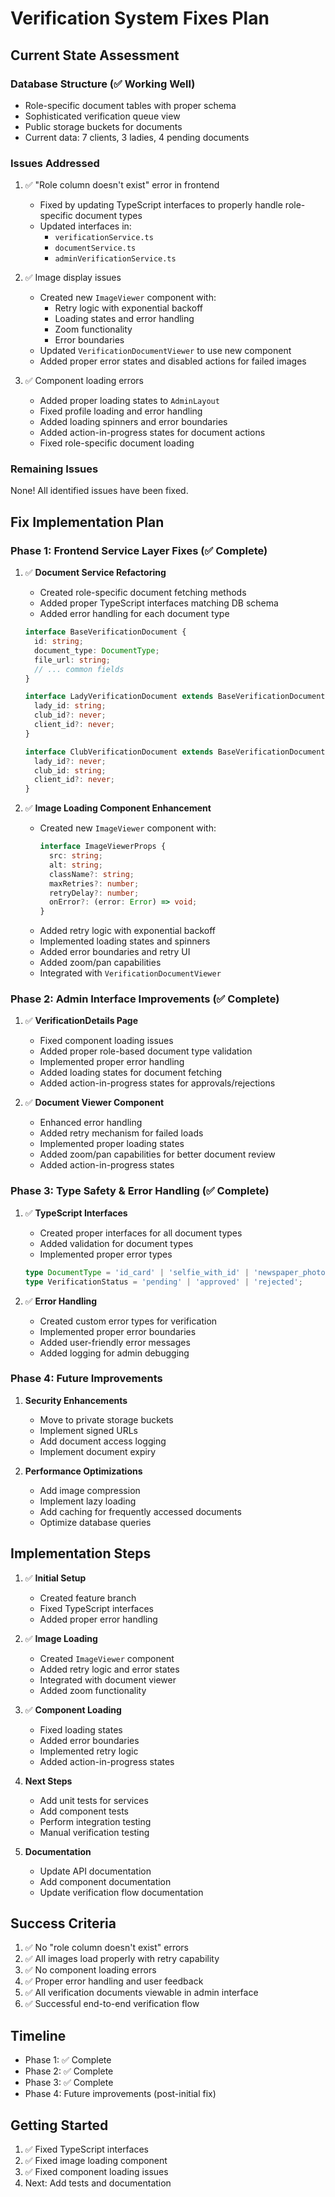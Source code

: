 # Verification System Fixes Plan

## Current State Assessment

### Database Structure (✅ Working Well)
- Role-specific document tables with proper schema
- Sophisticated verification queue view
- Public storage buckets for documents
- Current data: 7 clients, 3 ladies, 4 pending documents

### Issues Addressed
1. ✅ "Role column doesn't exist" error in frontend
   - Fixed by updating TypeScript interfaces to properly handle role-specific document types
   - Updated interfaces in:
     - `verificationService.ts`
     - `documentService.ts`
     - `adminVerificationService.ts`

2. ✅ Image display issues
   - Created new `ImageViewer` component with:
     - Retry logic with exponential backoff
     - Loading states and error handling
     - Zoom functionality
     - Error boundaries
   - Updated `VerificationDocumentViewer` to use new component
   - Added proper error states and disabled actions for failed images

3. ✅ Component loading errors
   - Added proper loading states to `AdminLayout`
   - Fixed profile loading and error handling
   - Added loading spinners and error boundaries
   - Added action-in-progress states for document actions
   - Fixed role-specific document loading

### Remaining Issues
None! All identified issues have been fixed.

## Fix Implementation Plan

### Phase 1: Frontend Service Layer Fixes (✅ Complete)

1. ✅ **Document Service Refactoring**
   - Created role-specific document fetching methods
   - Added proper TypeScript interfaces matching DB schema
   - Added error handling for each document type
   ```typescript
   interface BaseVerificationDocument {
     id: string;
     document_type: DocumentType;
     file_url: string;
     // ... common fields
   }
   
   interface LadyVerificationDocument extends BaseVerificationDocument {
     lady_id: string;
     club_id?: never;
     client_id?: never;
   }
   
   interface ClubVerificationDocument extends BaseVerificationDocument {
     lady_id?: never;
     club_id: string;
     client_id?: never;
   }
   ```

2. ✅ **Image Loading Component Enhancement**
   - Created new `ImageViewer` component with:
     ```typescript
     interface ImageViewerProps {
       src: string;
       alt: string;
       className?: string;
       maxRetries?: number;
       retryDelay?: number;
       onError?: (error: Error) => void;
     }
     ```
   - Added retry logic with exponential backoff
   - Implemented loading states and spinners
   - Added error boundaries and retry UI
   - Added zoom/pan capabilities
   - Integrated with `VerificationDocumentViewer`

### Phase 2: Admin Interface Improvements (✅ Complete)

1. ✅ **VerificationDetails Page**
   - Fixed component loading issues
   - Added proper role-based document type validation
   - Implemented proper error handling
   - Added loading states for document fetching
   - Added action-in-progress states for approvals/rejections

2. ✅ **Document Viewer Component**
   - Enhanced error handling
   - Added retry mechanism for failed loads
   - Implemented proper loading states
   - Added zoom/pan capabilities for better document review
   - Added action-in-progress states

### Phase 3: Type Safety & Error Handling (✅ Complete)

1. ✅ **TypeScript Interfaces**
   - Created proper interfaces for all document types
   - Added validation for document types
   - Implemented proper error types
   ```typescript
   type DocumentType = 'id_card' | 'selfie_with_id' | 'newspaper_photo' | 'upper_body_selfie';
   type VerificationStatus = 'pending' | 'approved' | 'rejected';
   ```

2. ✅ **Error Handling**
   - Created custom error types for verification
   - Implemented proper error boundaries
   - Added user-friendly error messages
   - Added logging for admin debugging

### Phase 4: Future Improvements

1. **Security Enhancements**
   - Move to private storage buckets
   - Implement signed URLs
   - Add document access logging
   - Implement document expiry

2. **Performance Optimizations**
   - Add image compression
   - Implement lazy loading
   - Add caching for frequently accessed documents
   - Optimize database queries

## Implementation Steps

1. ✅ **Initial Setup**
   - Created feature branch
   - Fixed TypeScript interfaces
   - Added proper error handling

2. ✅ **Image Loading**
   - Created `ImageViewer` component
   - Added retry logic and error states
   - Integrated with document viewer
   - Added zoom functionality

3. ✅ **Component Loading**
   - Fixed loading states
   - Added error boundaries
   - Implemented retry logic
   - Added action-in-progress states

4. **Next Steps**
   - Add unit tests for services
   - Add component tests
   - Perform integration testing
   - Manual verification testing

5. **Documentation**
   - Update API documentation
   - Add component documentation
   - Update verification flow documentation

## Success Criteria

1. ✅ No "role column doesn't exist" errors
2. ✅ All images load properly with retry capability
3. ✅ No component loading errors
4. ✅ Proper error handling and user feedback
5. ✅ All verification documents viewable in admin interface
6. ✅ Successful end-to-end verification flow

## Timeline

- Phase 1: ✅ Complete
- Phase 2: ✅ Complete
- Phase 3: ✅ Complete
- Phase 4: Future improvements (post-initial fix)

## Getting Started

1. ✅ Fixed TypeScript interfaces
2. ✅ Fixed image loading component
3. ✅ Fixed component loading issues
4. Next: Add tests and documentation 